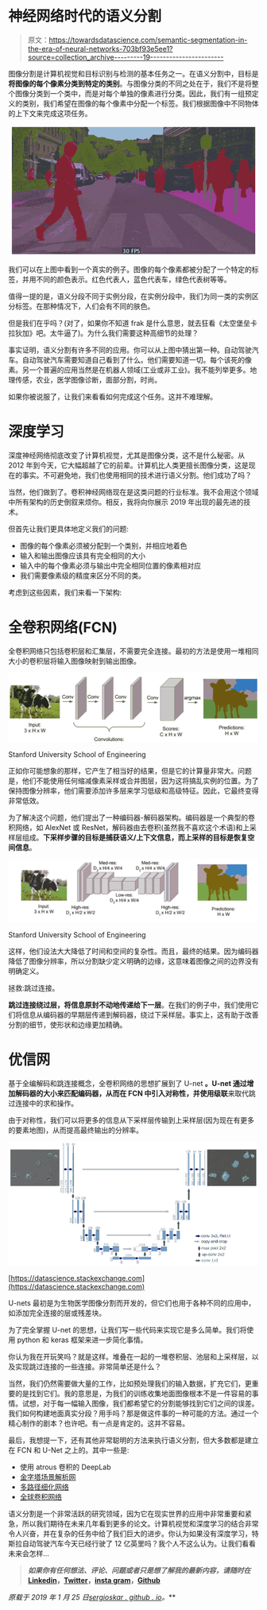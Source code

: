 # 神经网络时代的语义分割

> 原文：<https://towardsdatascience.com/semantic-segmentation-in-the-era-of-neural-networks-703bf93e5ee1?source=collection_archive---------19----------------------->

图像分割是计算机视觉和目标识别与检测的基本任务之一。在语义分割中，目标是**将图像的每个像素分类到特定的类别**。与图像分类的不同之处在于，我们不是将整个图像分类到一个类中，而是对每个单独的像素进行分类。因此，我们有一组预定义的类别，我们希望在图像的每个像素中分配一个标签。我们根据图像中不同物体的上下文来完成这项任务。

![](img/d56ac54b7ab72aec9df0c456bba1ebeb.png)

我们可以在上图中看到一个真实的例子。图像的每个像素都被分配了一个特定的标签，并用不同的颜色表示。红色代表人，蓝色代表车，绿色代表树等等。

值得一提的是，语义分段不同于实例分段，在实例分段中，我们为同一类的实例区分标签。在那种情况下，人们会有不同的肤色。

但是我们在乎吗？(对了，如果你不知道 frak 是什么意思，就去狂看《太空堡垒卡拉狄加》吧。太牛逼了)。为什么我们需要这种高细节的处理？

事实证明，语义分割有许多不同的应用。你可以从上图中猜出第一种。自动驾驶汽车。自动驾驶汽车需要知道自己看到了什么。他们需要知道一切。每个该死的像素。另一个普遍的应用当然是在机器人领域(工业或非工业)。我不能列举更多。地理传感，农业，医学图像诊断，面部分割，时尚。

如果你被说服了，让我们来看看如何完成这个任务。这并不难理解。

# 深度学习

深度神经网络彻底改变了计算机视觉，尤其是图像分类，这不是什么秘密。从 2012 年到今天，它大幅超越了它的前辈。计算机比人类更擅长图像分类，这是现在的事实。不可避免地，我们也使用相同的技术进行语义分割。他们成功了吗？

当然，他们做到了。卷积神经网络现在是这类问题的行业标准。我不会用这个领域中所有架构的历史倒叙来烦你。相反，我将向你展示 2019 年出现的最先进的技术。

但首先让我们更具体地定义我们的问题:

*   图像的每个像素必须被分配到一个类别，并相应地着色
*   输入和输出图像应该具有完全相同的大小
*   输入中的每个像素必须与输出中完全相同位置的像素相对应
*   我们需要像素级的精度来区分不同的类。

考虑到这些因素，我们来看一下架构:

# 全卷积网络(FCN)

全卷积网络只包括卷积层和汇集层，不需要完全连接。最初的方法是使用一堆相同大小的卷积层将输入图像映射到输出图像。

![](img/7fadbcef404eba2ab6d3b19442bbf629.png)

Stanford University School of Engineering

正如你可能想象的那样，它产生了相当好的结果，但是它的计算量非常大。问题是，他们不能使用任何缩减像素采样或合并图层，因为这将搞乱实例的位置。为了保持图像分辨率，他们需要添加许多层来学习低级和高级特征。因此，它最终变得非常低效。

为了解决这个问题，他们提出了一种编码器-解码器架构。编码器是一个典型的卷积网络，如 AlexNet 或 ResNet，解码器由去卷积(虽然我不喜欢这个术语)和上采样层组成。**下采样步骤的目标是捕获语义/上下文信息，而上采样的目标是恢复空间信息**。

![](img/53bf945f386085187c729056d4771a55.png)

Stanford University School of Engineering

这样，他们设法大大降低了时间和空间的复杂性。而且，最终的结果。因为编码器降低了图像分辨率，所以分割缺少定义明确的边缘，这意味着图像之间的边界没有明确定义。

拯救:跳过连接。

**跳过连接绕过层，将信息原封不动地传递给下一层**。在我们的例子中，我们使用它们将信息从编码器的早期层传递到解码器，绕过下采样层。事实上，这有助于改善分割的细节，使形状和边缘更加精确。

# 优信网

基于全编解码和跳连接概念，全卷积网络的思想扩展到了 U-net **。U-net 通过增加解码器的大小来匹配编码器，从而在 FCN 中引入对称性，并使用级联**来取代跳过连接中的求和操作。

由于对称性，我们可以将更多的信息从下采样层传输到上采样层(因为现在有更多的要素地图)，从而提高最终输出的分辨率。

![](img/180855d08f79b05f9f7e7ac490527492.png)

[https://datascience.stackexchange.com](https://datascience.stackexchange.com)

U-nets 最初是为生物医学图像分割而开发的，但它们也用于各种不同的应用中，如添加完全连接的层或残差块。

为了完全掌握 U-net 的思想，让我们写一些代码来实现它是多么简单。我们将使用 python 和 keras 框架来进一步简化事情。

你认为我在开玩笑吗？就是这样。堆叠在一起的一堆卷积层、池层和上采样层，以及实现跳过连接的一些连接。非常简单还是什么？

当然，我们仍然需要做大量的工作，比如预处理我们的输入数据，扩充它们，更重要的是找到它们。我的意思是，为我们的训练收集地面图像根本不是一件容易的事情。试想，对于每一幅输入图像，我们都希望它的分割能够找到它们之间的误差。我们如何构建地面真实分段？用手吗？那是做这件事的一种可能的方法。通过一个精心制作的剧本？也许吧。有一点是肯定的。这并不容易。

最后，我想提一下，还有其他非常聪明的方法来执行语义分割，但大多数都是建立在 FCN 和 U-Net 之上的。其中一些是:

*   使用 atrous 卷积的 DeepLab
*   [金字塔场景解析网](https://arxiv.org/abs/1612.01105)
*   [多路径细化网络](https://arxiv.org/abs/1611.06612)
*   [全球卷积网络](https://arxiv.org/pdf/1703.02719.pdf)

语义分割是一个非常活跃的研究领域，因为它在现实世界的应用中非常重要和紧急，所以我们期待在未来几年看到更多的论文。计算机视觉和深度学习的结合非常令人兴奋，并在复杂的任务中给了我们巨大的进步。你认为如果没有深度学习，特斯拉自动驾驶汽车今天已经行驶了 12 亿英里吗？我个人不这么认为。让我们看看未来会怎样…

> ***如果你有任何想法、评论、问题或者只是想了解我的最新内容，请随时在***[**Linkedin**](https://www.linkedin.com/in/sergios-karagiannakos/)**，**[**Twitter**](https://twitter.com/KarSergios)**，**[**insta gram**](https://www.instagram.com/sergios_krg/)**，**[**Github**](https://github.com/SergiosKar)

***原载于 2019 年 1 月 25 日*[*sergioskar . github . io*](https://sergioskar.github.io/Semantic_Segmentation/)*。***